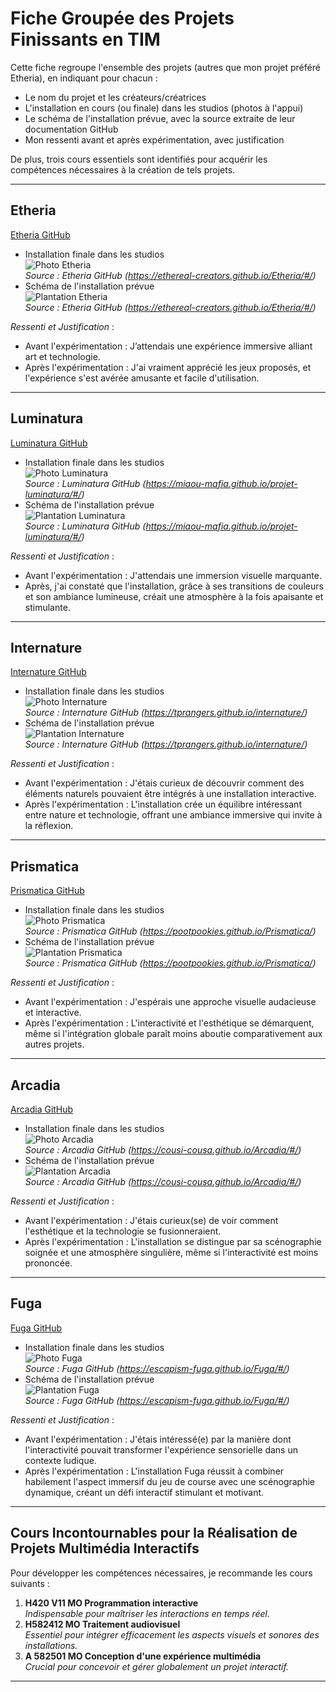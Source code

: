 # Fiche Groupée des Projets Finissants en TIM

Cette fiche regroupe l'ensemble des projets (autres que mon projet préféré Etheria), en indiquant pour chacun :
- Le nom du projet et les créateurs/créatrices
- L'installation en cours (ou finale) dans les studios (photos à l'appui)
- Le schéma de l'installation prévue, avec la source extraite de leur documentation GitHub
- Mon ressenti avant et après expérimentation, avec justification

De plus, trois cours essentiels sont identifiés pour acquérir les compétences nécessaires à la création de tels projets.

---

## Etheria
[Etheria GitHub](https://ethereal-creators.github.io/Etheria/#/)

- Installation finale dans les studios  
  ![Photo Etheria](photos_expo_finissants/photo_etheria.jpg)  
  *Source : Etheria GitHub (https://ethereal-creators.github.io/Etheria/#/)*
- Schéma de l'installation prévue  
  ![Plantation Etheria](photos_expo_finissants/plantation_etheria.jpg)  
  *Source : Etheria GitHub (https://ethereal-creators.github.io/Etheria/#/)*

*Ressenti et Justification* :  
- Avant l'expérimentation : J’attendais une expérience immersive alliant art et technologie.   
- Après l'expérimentation : J'ai vraiment apprécié les jeux proposés, et l'expérience s'est avérée amusante et facile d'utilisation.
---

## Luminatura
[Luminatura GitHub](https://miaou-mafia.github.io/projet-luminatura/#/)

- Installation finale dans les studios  
  ![Photo Luminatura](photos_expo_finissants/photo_luminatura.jpeg)  
  *Source : Luminatura GitHub (https://miaou-mafia.github.io/projet-luminatura/#/)*
- Schéma de l'installation prévue  
  ![Plantation Luminatura](photos_expo_finissants/plantation_luminatura.jpg)  
  *Source : Luminatura GitHub (https://miaou-mafia.github.io/projet-luminatura/#/)*

*Ressenti et Justification* :  
- Avant l'expérimentation : J'attendais une immersion visuelle marquante.  
- Après, j'ai constaté que l'installation, grâce à ses transitions de couleurs et son ambiance lumineuse, créait une atmosphère à la fois apaisante et stimulante.


---

## Internature
[Internature GitHub](https://tprangers.github.io/internature/)

- Installation finale dans les studios  
  ![Photo Internature](photos_expo_finissants/photo_internature.jpg)  
  *Source : Internature GitHub (https://tprangers.github.io/internature/)*
- Schéma de l'installation prévue  
  ![Plantation Internature](photos_expo_finissants/plantation_internature.jpg)  
  *Source : Internature GitHub (https://tprangers.github.io/internature/)*

*Ressenti et Justification* :  
- Avant l'expérimentation : J'étais curieux de découvrir comment des éléments naturels pouvaient être intégrés à une installation interactive.  
- Après l'expérimentation : L'installation crée un équilibre intéressant entre nature et technologie, offrant une ambiance immersive qui invite à la réflexion.

---

## Prismatica
[Prismatica GitHub](https://pootpookies.github.io/Prismatica/)

- Installation finale dans les studios  
  ![Photo Prismatica](photos_expo_finissants/photo_prismatica.jpg)  
  *Source : Prismatica GitHub (https://pootpookies.github.io/Prismatica/)*
- Schéma de l'installation prévue  
  ![Plantation Prismatica](photos_expo_finissants/plantation_prismatica.jpg)  
  *Source : Prismatica GitHub (https://pootpookies.github.io/Prismatica/)*

*Ressenti et Justification* :  
- Avant l'expérimentation : J'espérais une approche visuelle audacieuse et interactive.  
- Après l'expérimentation : L'interactivité et l'esthétique se démarquent, même si l'intégration globale paraît moins aboutie comparativement aux autres projets.

---

## Arcadia
[Arcadia GitHub](https://cousi-cousa.github.io/Arcadia/#/)

- Installation finale dans les studios  
  ![Photo Arcadia](photos_expo_finissants/photo_arcadia.jpg)  
  *Source : Arcadia GitHub (https://cousi-cousa.github.io/Arcadia/#/)*
- Schéma de l'installation prévue  
  ![Plantation Arcadia](photos_expo_finissants/plantation_arcadia.png)  
  *Source : Arcadia GitHub (https://cousi-cousa.github.io/Arcadia/#/)*

*Ressenti et Justification* :  
- Avant l'expérimentation : J'étais curieux(se) de voir comment l'esthétique et la technologie se fusionneraient.  
- Après l'expérimentation : L'installation se distingue par sa scénographie soignée et une atmosphère singulière, même si l'interactivité est moins prononcée.

---

## Fuga
[Fuga GitHub](https://escapism-fuga.github.io/Fuga/#/)

- Installation finale dans les studios  
  ![Photo Fuga](photos_expo_finissants/photo_fuga.jpg)  
  *Source : Fuga GitHub (https://escapism-fuga.github.io/Fuga/#/)*
- Schéma de l'installation prévue  
  ![Plantation Fuga](photos_expo_finissants/plantation_fuga.png)  
  *Source : Fuga GitHub (https://escapism-fuga.github.io/Fuga/#/)*

*Ressenti et Justification* :  
- Avant l'expérimentation : J'étais intéressé(e) par la manière dont l'interactivité pouvait transformer l'expérience sensorielle dans un contexte ludique.  
- Après l'expérimentation : L'installation Fuga réussit à combiner habilement l'aspect immersif du jeu de course avec une scénographie dynamique, créant un défi interactif stimulant et motivant.

---

## Cours Incontournables pour la Réalisation de Projets Multimédia Interactifs
Pour développer les compétences nécessaires, je recommande les cours suivants :
1. **H420 V11 MO Programmation interactive**  
   *Indispensable pour maîtriser les interactions en temps réel.*
2. **H582412 MO Traitement audiovisuel**  
   *Essentiel pour intégrer efficacement les aspects visuels et sonores des installations.*
3. **A 582501 MO Conception d'une expérience multimédia**  
   *Crucial pour concevoir et gérer globalement un projet interactif.*

---


